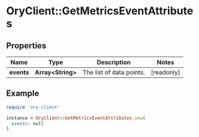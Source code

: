 # OryClient::GetMetricsEventAttributes

## Properties

| Name | Type | Description | Notes |
| ---- | ---- | ----------- | ----- |
| **events** | **Array&lt;String&gt;** | The list of data points. | [readonly] |

## Example

```ruby
require 'ory-client'

instance = OryClient::GetMetricsEventAttributes.new(
  events: null
)
```


